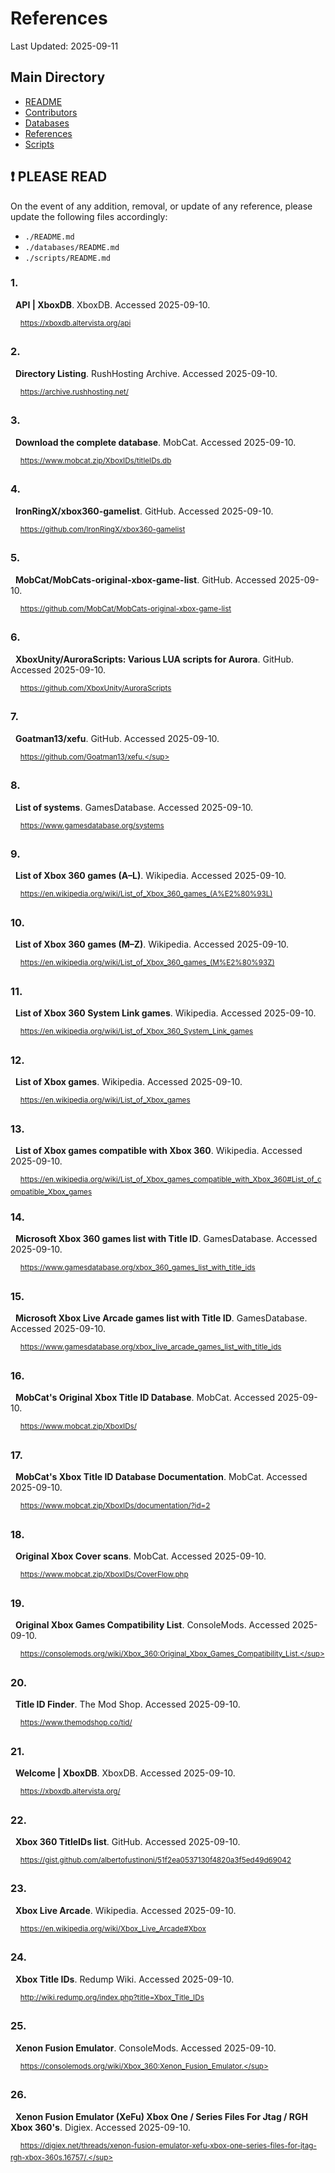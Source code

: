# References

Last Updated: 2025-09-11

## Main Directory

- [README](./README.md)
- [Contributors](./CONTRIBUTORS.md)
- [Databases](./databases/README.md)
- [References](./REFERENCES.md)
- [Scripts](./scripts/README.md)

## ❗ PLEASE READ
On the event of any addition, removal, or update of any reference, please update
the following files accordingly:

- `./README.md`
- `./databases/README.md`
- `./scripts/README.md`

### 1.

&nbsp;&nbsp;**API | XboxDB**. XboxDB. Accessed 2025-09-10.

&nbsp;&nbsp;&nbsp;&nbsp;<sup>https://xboxdb.altervista.org/api</sup>

### 2.

&nbsp;&nbsp;**Directory Listing**. RushHosting Archive. Accessed 2025-09-10.

&nbsp;&nbsp;&nbsp;&nbsp;<sup>https://archive.rushhosting.net/</sup>

### 3.

&nbsp;&nbsp;**Download the complete database**. MobCat. Accessed 2025-09-10.

&nbsp;&nbsp;&nbsp;&nbsp;<sup>https://www.mobcat.zip/XboxIDs/titleIDs.db</sup>

### 4.

&nbsp;&nbsp;**IronRingX/xbox360-gamelist**. GitHub. Accessed 2025-09-10.

&nbsp;&nbsp;&nbsp;&nbsp;<sup>https://github.com/IronRingX/xbox360-gamelist</sup>

### 5.

&nbsp;&nbsp;**MobCat/MobCats-original-xbox-game-list**. GitHub.
Accessed 2025-09-10.

&nbsp;&nbsp;&nbsp;&nbsp;<sup>https://github.com/MobCat/MobCats-original-xbox-game-list</sup>

### 6.

&nbsp;&nbsp;**XboxUnity/AuroraScripts: Various LUA scripts for Aurora**.
GitHub. Accessed 2025-09-10.

&nbsp;&nbsp;&nbsp;&nbsp;<sup>https://github.com/XboxUnity/AuroraScripts</sup>

### 7.

&nbsp;&nbsp;**Goatman13/xefu**. GitHub. Accessed 2025-09-10.

&nbsp;&nbsp;&nbsp;&nbsp;<sup>https://github.com/Goatman13/xefu.</sup>

### 8.

&nbsp;&nbsp;**List of systems**. GamesDatabase. Accessed 2025-09-10.

&nbsp;&nbsp;&nbsp;&nbsp;<sup>https://www.gamesdatabase.org/systems</sup>

### 9.

&nbsp;&nbsp;**List of Xbox 360 games (A–L)**. Wikipedia. Accessed 2025-09-10.

&nbsp;&nbsp;&nbsp;&nbsp;<sup>https://en.wikipedia.org/wiki/List_of_Xbox_360_games_(A%E2%80%93L)</sup>

### 10.

&nbsp;&nbsp;**List of Xbox 360 games (M–Z)**. Wikipedia. Accessed 2025-09-10.

&nbsp;&nbsp;&nbsp;&nbsp;<sup>https://en.wikipedia.org/wiki/List_of_Xbox_360_games_(M%E2%80%93Z)</sup>

### 11.

&nbsp;&nbsp;**List of Xbox 360 System Link games**. Wikipedia.
Accessed 2025-09-10.

&nbsp;&nbsp;&nbsp;&nbsp;<sup>https://en.wikipedia.org/wiki/List_of_Xbox_360_System_Link_games</sup>

### 12.

&nbsp;&nbsp;**List of Xbox games**. Wikipedia. Accessed 2025-09-10.

&nbsp;&nbsp;&nbsp;&nbsp;<sup>https://en.wikipedia.org/wiki/List_of_Xbox_games</sup>

### 13.

&nbsp;&nbsp;**List of Xbox games compatible with Xbox 360**. Wikipedia.
Accessed 2025-09-10.

&nbsp;&nbsp;&nbsp;&nbsp;<sup>https://en.wikipedia.org/wiki/List_of_Xbox_games_compatible_with_Xbox_360#List_of_compatible_Xbox_games</sup>

### 14.

&nbsp;&nbsp;**Microsoft Xbox 360 games list with Title ID**. GamesDatabase.
Accessed 2025-09-10.

&nbsp;&nbsp;&nbsp;&nbsp;<sup>https://www.gamesdatabase.org/xbox_360_games_list_with_title_ids</sup>

### 15.

&nbsp;&nbsp;**Microsoft Xbox Live Arcade games list with Title ID**.
GamesDatabase. Accessed 2025-09-10.

&nbsp;&nbsp;&nbsp;&nbsp;<sup>https://www.gamesdatabase.org/xbox_live_arcade_games_list_with_title_ids</sup>

### 16.

&nbsp;&nbsp;**MobCat's Original Xbox Title ID Database**. MobCat.
Accessed 2025-09-10.

&nbsp;&nbsp;&nbsp;&nbsp;<sup>https://www.mobcat.zip/XboxIDs/</sup>

### 17.

&nbsp;&nbsp;**MobCat's Xbox Title ID Database Documentation**. MobCat.
Accessed 2025-09-10.

&nbsp;&nbsp;&nbsp;&nbsp;<sup>https://www.mobcat.zip/XboxIDs/documentation/?id=2</sup>

### 18.

&nbsp;&nbsp;**Original Xbox Cover scans**. MobCat. Accessed 2025-09-10.

&nbsp;&nbsp;&nbsp;&nbsp;<sup>https://www.mobcat.zip/XboxIDs/CoverFlow.php</sup>

### 19.

&nbsp;&nbsp;**Original Xbox Games Compatibility List**. ConsoleMods.
Accessed 2025-09-10.

&nbsp;&nbsp;&nbsp;&nbsp;<sup>https://consolemods.org/wiki/Xbox_360:Original_Xbox_Games_Compatibility_List.</sup>

### 20.

&nbsp;&nbsp;**Title ID Finder**. The Mod Shop. Accessed 2025-09-10.

&nbsp;&nbsp;&nbsp;&nbsp;<sup>https://www.themodshop.co/tid/</sup>

### 21.

&nbsp;&nbsp;**Welcome | XboxDB**. XboxDB. Accessed 2025-09-10.

&nbsp;&nbsp;&nbsp;&nbsp;<sup>https://xboxdb.altervista.org/</sup>

### 22.

&nbsp;&nbsp;**Xbox 360 TitleIDs list**. GitHub. Accessed 2025-09-10.

&nbsp;&nbsp;&nbsp;&nbsp;<sup>https://gist.github.com/albertofustinoni/51f2ea0537130f4820a3f5ed49d69042</sup>

### 23.

&nbsp;&nbsp;**Xbox Live Arcade**. Wikipedia. Accessed 2025-09-10.

&nbsp;&nbsp;&nbsp;&nbsp;<sup>https://en.wikipedia.org/wiki/Xbox_Live_Arcade#Xbox</sup>

### 24.

&nbsp;&nbsp;**Xbox Title IDs**. Redump Wiki. Accessed 2025-09-10.

&nbsp;&nbsp;&nbsp;&nbsp;<sup>http://wiki.redump.org/index.php?title=Xbox_Title_IDs</sup>

### 25.

&nbsp;&nbsp;**Xenon Fusion Emulator**. ConsoleMods. Accessed 2025-09-10.

&nbsp;&nbsp;&nbsp;&nbsp;<sup>https://consolemods.org/wiki/Xbox_360:Xenon_Fusion_Emulator.</sup>

### 26.

&nbsp;&nbsp;**Xenon Fusion Emulator (XeFu) Xbox One / Series Files For Jtag / RGH Xbox 360's**.
Digiex. Accessed 2025-09-10.

&nbsp;&nbsp;&nbsp;&nbsp;<sup>https://digiex.net/threads/xenon-fusion-emulator-xefu-xbox-one-series-files-for-jtag-rgh-xbox-360s.16757/.</sup>